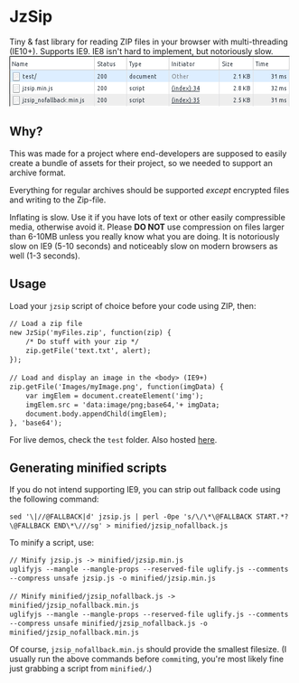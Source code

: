 # JzSip
Tiny & fast library for reading ZIP files in your browser with multi-threading (IE10+). 
Supports IE9. IE8 isn't hard to implement, but notoriously slow.
![Yes, it's >3KB after gzip](https://raw.githubusercontent.com/frash23/jzsip/master/filesize.png)

Why?
---
This was made for a project where end-developers are supposed to easily create
a bundle of assets for their project, so we needed to support an archive format.

Everything for regular archives should be supported *except* encrypted files
and writing to the Zip-file.

Inflating is slow. Use it if you have lots of text or other easily compressible media, otherwise avoid it.
Please **DO NOT** use compression on files larger than 6-10MB unless you really know what you are doing.
It is notoriously slow on IE9 (5-10 seconds) and noticeably slow on modern browsers as well (1-3 seconds).


Usage
---
Load your `jzsip` script of choice before your code using ZIP, then:
```
// Load a zip file
new JzSip('myFiles.zip', function(zip) {
	/* Do stuff with your zip */
	zip.getFile('text.txt', alert);
});

// Load and display an image in the <body> (IE9+)
zip.getFile('Images/myImage.png', function(imgData) {
	var imgElem = document.createElement('img');
	imgElem.src = 'data:image/png;base64,'+ imgData;
	document.body.appendChild(imgElem);
}, 'base64');
```

For live demos, check the `test` folder.
Also hosted [here](http://dev.pj.gy/jzsip/test/).

Generating minified scripts
---
If you do not intend supporting IE9, you can strip out fallback code using the following command:
```
sed '\|//@FALLBACK|d' jzsip.js | perl -0pe 's/\/\*\@FALLBACK START.*?\@FALLBACK END\*\///sg' > minified/jzsip_nofallback.js
```
To minify a script, use:
```
// Minify jzsip.js -> minified/jzsip.min.js
uglifyjs --mangle --mangle-props --reserved-file uglify.js --comments --compress unsafe jzsip.js -o minified/jzsip.min.js

// Minify minified/jzsip_nofallback.js -> minified/jzsip_nofallback.min.js
uglifyjs --mangle --mangle-props --reserved-file uglify.js --comments --compress unsafe minified/jzsip_nofallback.js -o minified/jzsip_nofallback.min.js
```
Of course, `jzsip_nofallback.min.js` should provide the smallest filesize.
(I usually run the above commands before `commit`ing, you're most likely fine just grabbing a script from `minified/`.)
